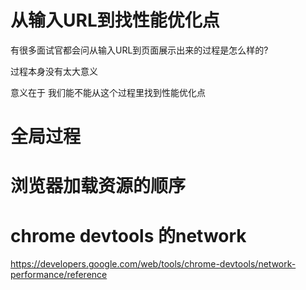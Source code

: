 # 从输入URL到找性能优化点

有很多面试官都会问从输入URL到页面展示出来的过程是怎么样的?

过程本身没有太大意义

意义在于 我们能不能从这个过程里找到性能优化点

# 全局过程

# 浏览器加载资源的顺序

# chrome devtools 的network

https://developers.google.com/web/tools/chrome-devtools/network-performance/reference